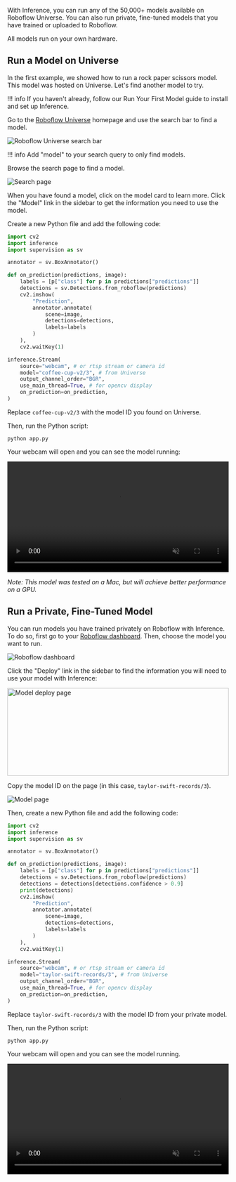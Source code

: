 With Inference, you can run any of the 50,000+ models available on Roboflow Universe. You can also run private, fine-tuned models that you have trained or uploaded to Roboflow.

All models run on your own hardware.

## Run a Model on Universe

In the first example, we showed how to run a rock paper scissors model. This model was hosted on Universe. Let's find another model to try.

!!! info
    If you haven't already, follow our Run Your First Model guide to install and set up Inference.

Go to the [Roboflow Universe](https://universe.roboflow.com) homepage and use the search bar to find a model.

![Roboflow Universe search bar](https://media.roboflow.com/universe-search.png)

!!! info
    Add "model" to your search query to only find models.

Browse the search page to find a model.

![Search page](https://media.roboflow.com/universe-search-page.png)

When you have found a model, click on the model card to learn more. Click the "Model" link in the sidebar to get the information you need to use the model.

Create a new Python file and add the following code:

```python
import cv2
import inference
import supervision as sv

annotator = sv.BoxAnnotator()

def on_prediction(predictions, image):
    labels = [p["class"] for p in predictions["predictions"]]
    detections = sv.Detections.from_roboflow(predictions)
    cv2.imshow(
        "Prediction", 
        annotator.annotate(
            scene=image, 
            detections=detections,
            labels=labels
        )
    ),
    cv2.waitKey(1)

inference.Stream(
    source="webcam", # or rtsp stream or camera id
    model="coffee-cup-v2/3", # from Universe
    output_channel_order="BGR",
    use_main_thread=True, # for opencv display
    on_prediction=on_prediction, 
)
```

Replace `coffee-cup-v2/3` with the model ID you found on Universe.

Then, run the Python script:

```
python app.py
```

Your webcam will open and you can see the model running:

<video width="100%" autoplay loop muted>
  <source src="https://media.roboflow.com/coffee-cup.mp4" type="video/mp4">
</video>

_Note: This model was tested on a Mac, but will achieve better performance on a GPU._

## Run a Private, Fine-Tuned Model

You can run models you have trained privately on Roboflow with Inference. To do so, first go to your [Roboflow dashboard](https://app.roboflow.com).  Then, choose the model you want to run.

![Roboflow dashboard](https://media.roboflow.com/docs-models.png)

Click the "Deploy" link in the sidebar to find the information you will need to use your model with Inference:

<img src="https://media.roboflow.com/docs-model-deploy.png" alt="Model deploy page" width="100%" style="max-height: 200px;">

Copy the model ID on the page (in this case, `taylor-swift-records/3`).

![Model page](https://media.roboflow.com/docs-model-id.png)

Then, create a new Python file and add the following code:

```python
import cv2
import inference
import supervision as sv

annotator = sv.BoxAnnotator()

def on_prediction(predictions, image):
    labels = [p["class"] for p in predictions["predictions"]]
    detections = sv.Detections.from_roboflow(predictions)
    detections = detections[detections.confidence > 0.9]
    print(detections)
    cv2.imshow(
        "Prediction", 
        annotator.annotate(
            scene=image, 
            detections=detections,
            labels=labels
        )
    ),
    cv2.waitKey(1)

inference.Stream(
    source="webcam", # or rtsp stream or camera id
    model="taylor-swift-records/3", # from Universe
    output_channel_order="BGR",
    use_main_thread=True, # for opencv display
    on_prediction=on_prediction, 
)
```

Replace `taylor-swift-records/3` with the model ID from your private model.

Then, run the Python script:

```
python app.py
```

Your webcam will open and you can see the model running.


<video width="100%" autoplay loop muted>
  <source src="https://media.roboflow.com/ts-demo.mp4" type="video/mp4">
</video>